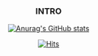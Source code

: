 <div align="center"> 

### INTRO


[![Anurag's GitHub stats](https://github-readme-stats.vercel.app/api?username=k1mjunyoung&bg_color=#5383E8&show_icons=true&include_all_commits=true)](https://github.com/anuraghazra/github-readme-stats)  


[![Hits](https://hits.seeyoufarm.com/api/count/incr/badge.svg?url=https%3A%2F%2Fgithub.com%2Fk1mjunyoung&count_bg=%2379C83D&title_bg=%23555555&icon=&icon_color=%23E7E7E7&title=hits&edge_flat=true)](https://hits.seeyoufarm.com)  


</div>
